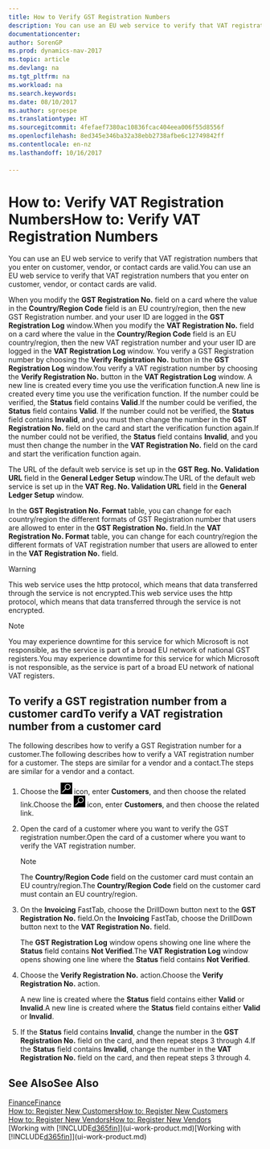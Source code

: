 ```yaml
---
title: How to Verify GST Registration Numbers
description: You can use an EU web service to verify that VAT registration numbers that you enter on customer, vendor, or contact cards are valid.
documentationcenter: 
author: SorenGP
ms.prod: dynamics-nav-2017
ms.topic: article
ms.devlang: na
ms.tgt_pltfrm: na
ms.workload: na
ms.search.keywords: 
ms.date: 08/10/2017
ms.author: sgroespe
ms.translationtype: HT
ms.sourcegitcommit: 4fefaef7380ac10836fcac404eea006f55d8556f
ms.openlocfilehash: 8ed345e346ba32a38ebb2738afbe6c12749842ff
ms.contentlocale: en-nz
ms.lasthandoff: 10/16/2017

---
```

# <a name="how-to-verify-vat-registration-numbers"></a><span data-ttu-id="71572-103">How to: Verify VAT Registration Numbers</span><span class="sxs-lookup"><span data-stu-id="71572-103">How to: Verify VAT Registration Numbers</span></span>
<span data-ttu-id="71572-104">You can use an EU web service to verify that VAT registration numbers that you enter on customer, vendor, or contact cards are valid.</span><span class="sxs-lookup"><span data-stu-id="71572-104">You can use an EU web service to verify that VAT registration numbers that you enter on customer, vendor, or contact cards are valid.</span></span>  

 <span data-ttu-id="71572-105">When you modify the **GST Registration No.** field on a card where the value in the **Country/Region Code** field is an EU country/region, then the new GST Registration number. and your user ID are logged in the **GST Registration Log** window.</span><span class="sxs-lookup"><span data-stu-id="71572-105">When you modify the **VAT Registration No.** field on a card where the value in the **Country/Region Code** field is an EU country/region, then the new VAT registration number and your user ID are logged in the **VAT Registration Log** window.</span></span> <span data-ttu-id="71572-106">You verify a GST Registration number by choosing the **Verify Registration No.** button in the **GST Registration Log** window.</span><span class="sxs-lookup"><span data-stu-id="71572-106">You verify a VAT registration number by choosing the **Verify Registration No.** button in the **VAT Registration Log** window.</span></span> <span data-ttu-id="71572-107">A new line is created every time you use the verification function.</span><span class="sxs-lookup"><span data-stu-id="71572-107">A new line is created every time you use the verification function.</span></span> <span data-ttu-id="71572-108">If the number could be verified, the **Status** field contains **Valid**.</span><span class="sxs-lookup"><span data-stu-id="71572-108">If the number could be verified, the **Status** field contains **Valid**.</span></span> <span data-ttu-id="71572-109">If the number could not be verified, the **Status** field contains **Invalid**, and you must then change the number in the **GST Registration No.** field on the card and start the verification function again.</span><span class="sxs-lookup"><span data-stu-id="71572-109">If the number could not be verified, the **Status** field contains **Invalid**, and you must then change the number in the **VAT Registration No.** field on the card and start the verification function again.</span></span>  

 <span data-ttu-id="71572-110">The URL of the default web service is set up in the **GST Reg. No. Validation URL** field in the **General Ledger Setup** window.</span><span class="sxs-lookup"><span data-stu-id="71572-110">The URL of the default web service is set up in the **VAT Reg. No. Validation URL** field in the **General Ledger Setup** window.</span></span>  

 <span data-ttu-id="71572-111">In the **GST Registration No. Format** table, you can change for each country/region the different formats of GST Registration number that users are allowed to enter in the **GST Registration No.** field.</span><span class="sxs-lookup"><span data-stu-id="71572-111">In the **VAT Registration No. Format** table, you can change for each country/region the different formats of VAT registration number that users are allowed to enter in the **VAT Registration No.** field.</span></span>  

> [!WARNING]  
>  <span data-ttu-id="71572-112">This web service uses the http protocol, which means that data transferred through the service is not encrypted.</span><span class="sxs-lookup"><span data-stu-id="71572-112">This web service uses the http protocol, which means that data transferred through the service is not encrypted.</span></span>  

> [!NOTE]  
>  <span data-ttu-id="71572-113">You may experience downtime for this service for which Microsoft is not responsible, as the service is part of a broad EU network of national GST registers.</span><span class="sxs-lookup"><span data-stu-id="71572-113">You may experience downtime for this service for which Microsoft is not responsible, as the service is part of a broad EU network of national VAT registers.</span></span>  

## <a name="to-verify-a-vat-registration-number-from-a-customer-card"></a><span data-ttu-id="71572-114">To verify a GST registration number from a customer card</span><span class="sxs-lookup"><span data-stu-id="71572-114">To verify a VAT registration number from a customer card</span></span>  
<span data-ttu-id="71572-115">The following describes how to verify a GST Registration number for a customer.</span><span class="sxs-lookup"><span data-stu-id="71572-115">The following describes how to verify a VAT registration number for a customer.</span></span> <span data-ttu-id="71572-116">The steps are similar for a vendor and a contact.</span><span class="sxs-lookup"><span data-stu-id="71572-116">The steps are similar for a vendor and a contact.</span></span>   
1.  <span data-ttu-id="71572-117">Choose the ![Search for Page or Report](media/ui-search/search_small.png "Search for Page or Report icon") icon, enter **Customers**, and then choose the related link.</span><span class="sxs-lookup"><span data-stu-id="71572-117">Choose the ![Search for Page or Report](media/ui-search/search_small.png "Search for Page or Report icon") icon, enter **Customers**, and then choose the related link.</span></span>  

2.  <span data-ttu-id="71572-118">Open the card of a customer where you want to verify the GST registration number.</span><span class="sxs-lookup"><span data-stu-id="71572-118">Open the card of a customer where you want to verify the VAT registration number.</span></span>  

    > [!NOTE]  
    >  <span data-ttu-id="71572-119">The **Country/Region Code** field on the customer card must contain an EU country/region.</span><span class="sxs-lookup"><span data-stu-id="71572-119">The **Country/Region Code** field on the customer card must contain an EU country/region.</span></span>  
3.  <span data-ttu-id="71572-120">On the **Invoicing** FastTab, choose the DrillDown button next to the **GST Registration No.** field.</span><span class="sxs-lookup"><span data-stu-id="71572-120">On the **Invoicing** FastTab, choose the DrillDown button next to the **VAT Registration No.** field.</span></span>  

    <span data-ttu-id="71572-121">The **GST Registration Log** window opens showing one line where the **Status** field contains **Not Verified**.</span><span class="sxs-lookup"><span data-stu-id="71572-121">The **VAT Registration Log** window opens showing one line where the **Status** field contains **Not Verified**.</span></span>  
4.  <span data-ttu-id="71572-122">Choose the **Verify Registration No.** action.</span><span class="sxs-lookup"><span data-stu-id="71572-122">Choose the **Verify Registration No.** action.</span></span>  

     <span data-ttu-id="71572-123">A new line is created where the **Status** field contains either **Valid** or **Invalid**.</span><span class="sxs-lookup"><span data-stu-id="71572-123">A new line is created where the **Status** field contains either **Valid** or **Invalid**.</span></span>  
5.  <span data-ttu-id="71572-124">If the **Status** field contains **Invalid**, change the number in the **GST Registration No.** field on the card, and then repeat steps 3 through 4.</span><span class="sxs-lookup"><span data-stu-id="71572-124">If the **Status** field contains **Invalid**, change the number in the **VAT Registration No.** field on the card, and then repeat steps 3 through 4.</span></span>  

## <a name="see-also"></a><span data-ttu-id="71572-125">See Also</span><span class="sxs-lookup"><span data-stu-id="71572-125">See Also</span></span>  
[<span data-ttu-id="71572-126">Finance</span><span class="sxs-lookup"><span data-stu-id="71572-126">Finance</span></span>](finance.md)  
[<span data-ttu-id="71572-127">How to: Register New Customers</span><span class="sxs-lookup"><span data-stu-id="71572-127">How to: Register New Customers</span></span>](sales-how-register-new-customers.md)  
[<span data-ttu-id="71572-128">How to: Register New Vendors</span><span class="sxs-lookup"><span data-stu-id="71572-128">How to: Register New Vendors</span></span>](purchasing-how-register-new-vendors.md)  
<span data-ttu-id="71572-129">[Working with [!INCLUDE[d365fin](includes/d365fin_md.md)]](ui-work-product.md)</span><span class="sxs-lookup"><span data-stu-id="71572-129">[Working with [!INCLUDE[d365fin](includes/d365fin_md.md)]](ui-work-product.md)</span></span>

